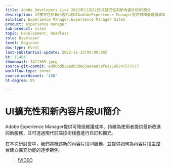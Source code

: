 ```yaml
---
title: Adobe Developers Live 2022年11月22日UI擴充性和新內容片段UI簡介
description: UI擴充性和新內容片段UIAadobeExperience Manager提供可降低維護成本、持續向使用者提供最新改進的新服務，並可使用現代前端技術棧疊來自訂和擴充。在此會議中，我們將概述新的內容片段UI服務，並提供如何建立內容片段控制檯擴充功能的逐步範例。
solution: Experience Manager,Experience Manager Sites
product: experience manager
sub-product: sites
topic: Development, Headless
role: Developer
level: Beginner
doc-type: Event
last-substantial-update: 2022-11-15T00:00:00Z
kt: 11484
thumbnail: 3411305.jpeg
source-git-commit: edd0bdb28a9b3d065a64a95af6a216b747577c77
workflow-type: tm+mt
source-wordcount: '150'
ht-degree: 0%

---
```


# UI擴充性和新內容片段UI簡介

Adobe Experience Manager提供可降低維護成本、持續為使用者提供最新改進的新服務，並可透過現代前端技術棧疊進行自訂和擴充。

在本次研討會中，我們將概述新的內容片段UI服務，並提供如何為內容片段主控台建立擴充功能的逐步範例。

>[!VIDEO](https://video.tv.adobe.com/v/3411305/?quality=12&learn=on)
